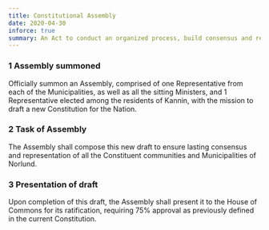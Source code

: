 ```yaml
---
title: Constitutional Assembly
date: 2020-04-30
inforce: true
summary: An Act to conduct an organized process, build consensus and restore order among the Nation and its constituent Municipalities.
---
```


### 1 Assembly summoned

Officially summon an Assembly, comprised of one Representative from each of the Municipalities, as well as all the sitting Ministers, and 1 Representative elected among the residents of Kannin, with the mission to draft a new Constitution for the Nation.

### 2 Task of Assembly

The Assembly shall compose this new draft to ensure lasting consensus and representation of all the Constituent communities and Municipalities of Norlund.

### 3 Presentation of draft

Upon completion of this draft, the Assembly shall present it to the House of Commons for its ratification, requiring 75% approval as previously defined in the current Constitution.
